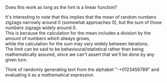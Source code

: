 Does this work as long as the hint is a linear function?

It's interesting to note that this implies that the mean of random numbers zigzags narrowly around 0 (somewhat approaches 0), but the sum of those numbers zigzags widely around 0.   
This is because the calculation for the mean includes a division by the amount of numbers which always grows,  
while the calculation for the sum may vary widely between iterations.  
The limit can be said to be behavioural/statistical rather than being mathematically assured, since we can't assert that we'll be done by any given turn.  


Think of randomly generating text from the alphabet "-+0123456789" and evaluating it as a mathematical expression.  



